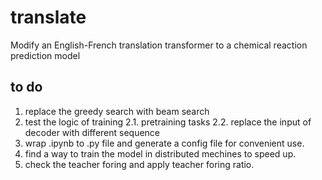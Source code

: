 # translate
Modify an English-French translation transformer to a chemical reaction prediction model
## to do 
1. replace the greedy search with beam search
2. test the logic of training
   2.1. pretraining tasks
   2.2. replace the input of decoder with different sequence
3. wrap .ipynb to .py file and generate a config file for convenient use.
4. find a way to train the model in distributed mechines to speed up.
5. check the teacher foring and apply teacher foring ratio.
